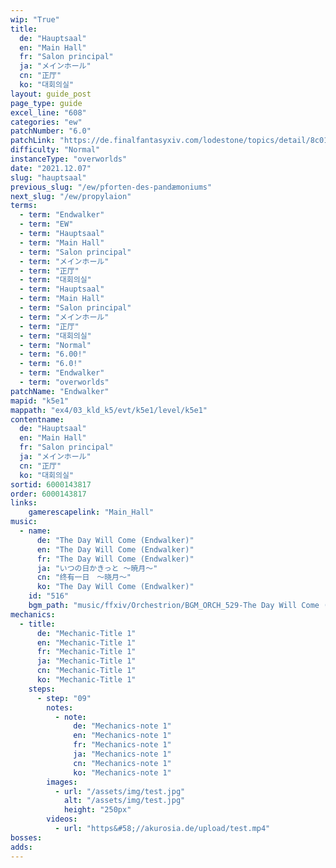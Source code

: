 ```yaml
---
wip: "True"
title:
  de: "Hauptsaal"
  en: "Main Hall"
  fr: "Salon principal"
  ja: "メインホール"
  cn: "正厅"
  ko: "대회의실"
layout: guide_post
page_type: guide
excel_line: "608"
categories: "ew"
patchNumber: "6.0"
patchLink: "https://de.finalfantasyxiv.com/lodestone/topics/detail/8c0146ce7f89035f0f27dcad1edcf30d3037fcf5"
difficulty: "Normal"
instanceType: "overworlds"
date: "2021.12.07"
slug: "hauptsaal"
previous_slug: "/ew/pforten-des-pandæmoniums"
next_slug: "/ew/propylaion"
terms:
  - term: "Endwalker"
  - term: "EW"
  - term: "Hauptsaal"
  - term: "Main Hall"
  - term: "Salon principal"
  - term: "メインホール"
  - term: "正厅"
  - term: "대회의실"
  - term: "Hauptsaal"
  - term: "Main Hall"
  - term: "Salon principal"
  - term: "メインホール"
  - term: "正厅"
  - term: "대회의실"
  - term: "Normal"
  - term: "6.00!"
  - term: "6.0!"
  - term: "Endwalker"
  - term: "overworlds"
patchName: "Endwalker"
mapid: "k5e1"
mappath: "ex4/03_kld_k5/evt/k5e1/level/k5e1"
contentname:
  de: "Hauptsaal"
  en: "Main Hall"
  fr: "Salon principal"
  ja: "メインホール"
  cn: "正厅"
  ko: "대회의실"
sortid: 6000143817
order: 6000143817
links:
    gamerescapelink: "Main_Hall"
music:
  - name:
      de: "The Day Will Come (Endwalker)"
      en: "The Day Will Come (Endwalker)"
      fr: "The Day Will Come (Endwalker)"
      ja: "いつの日かきっと ～暁月～"
      cn: "终有一日　～晓月～"
      ko: "The Day Will Come (Endwalker)"
    id: "516"
    bgm_path: "music/ffxiv/Orchestrion/BGM_ORCH_529-The Day Will Come (Endwalker).ogg"
mechanics:
  - title:
      de: "Mechanic-Title 1"
      en: "Mechanic-Title 1"
      fr: "Mechanic-Title 1"
      ja: "Mechanic-Title 1"
      cn: "Mechanic-Title 1"
      ko: "Mechanic-Title 1"
    steps:
      - step: "09"
        notes:
          - note:
              de: "Mechanics-note 1"
              en: "Mechanics-note 1"
              fr: "Mechanics-note 1"
              ja: "Mechanics-note 1"
              cn: "Mechanics-note 1"
              ko: "Mechanics-note 1"
        images:
          - url: "/assets/img/test.jpg"
            alt: "/assets/img/test.jpg"
            height: "250px"
        videos:
          - url: "https&#58;//akurosia.de/upload/test.mp4"
bosses:
adds:
---
```

